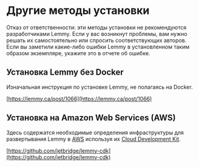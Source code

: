 # Другие методы установки

Отказ от ответственности: эти методы установки не рекомендуются разработчиками Lemmy. Если у вас возникнут проблемы, вам нужно решать их самостоятельно или спросить соответствующих авторов. Если вы заметили какие-либо ошибки Lemmy в установленном таким образом экземпляре, укажите это в отчете об ошибке.

## Установка Lemmy без Docker

Изначальная инструкция по установке Lemmy, не полагаясь на Docker.

[https://lemmy.ca/post/1066](https://lemmy.ca/post/1066)

## Установка на Amazon Web Services (AWS)

Здесь содержатся необходимые определения инфраструктуры для развертывания Lemmy в [AWS](https://aws.amazon.com/) используя их [Cloud Development Kit](https://docs.aws.amazon.com/cdk/latest/guide/home.html).

[https://github.com/jetbridge/lemmy-cdk](https://github.com/jetbridge/lemmy-cdk)
